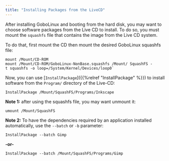 ```yaml
---
title: "Installing Packages from the LiveCD"
---
```


After installing GoboLinux and booting from the hard disk, you may want to
choose software packages from the Live CD to install. To do so, you must mount
the `squashfs` file that contains the image from the Live CD system.

To do that, first mount the CD then mount the desired GoboLinux squashfs file:

```fish
mount /Mount/CD-ROM
mount /Mount/CD-ROM/GoboLinux-NonBase.squashfs /Mount/ SquashFS -t squashfs -o loop=/System/Kernel/Devices/loop0`
```

Now, you can use [`InstallPackage`]({{%relref "InstallPackage" %}}) to install
software from the `Program/` directory of the Live-CD:

```fish
InstallPackage /Mount/SquashFS/Programs/Inkscape
```

**Note 1:** after using the squashfs file, you may want unmount it:

```fish
umount /Mount/SquashFS
```

**Note 2:** To have the dependencies required by an application installed
automatically, use the `--batch` or `-b` parameter:

```fish
InstallPackage --batch Gimp
```

**-or-**

```fish
InstallPackage --batch /Mount/SquashFS/Programs/Gimp
```

